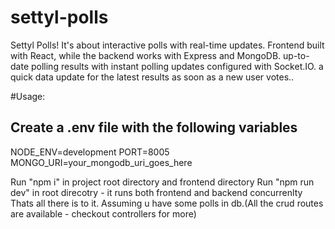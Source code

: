 # settyl-polls
Settyl Polls! It's about interactive polls with real-time updates. Frontend built with React, while the backend works with Express and MongoDB. up-to-date polling results with instant polling updates configured with Socket.IO. a quick data update for the latest results as soon as a new user votes.. 



#Usage:
## Create a .env file with the following variables
NODE_ENV=development
PORT=8005
MONGO_URI=your_mongodb_uri_goes_here

Run "npm i" in project root directory and frontend directory
Run "npm run dev" in root direcotry - it runs both frontend and backend concurrenlty
Thats all there is to it. Assuming u have some polls in db.(All the crud routes are available - checkout controllers for more)
